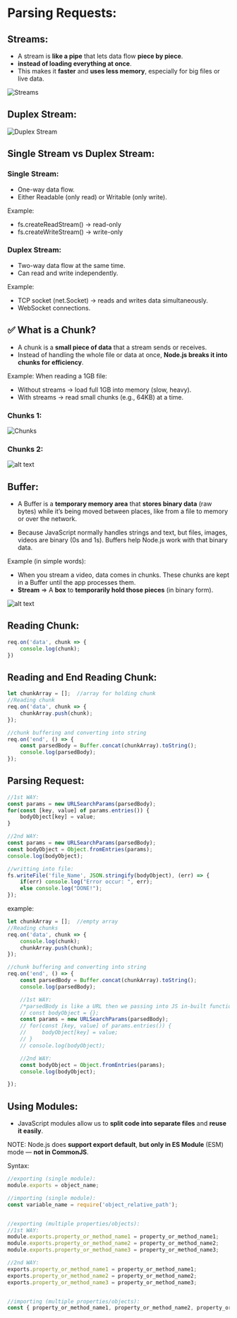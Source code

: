 # Parsing Requests:

## Streams:
* A stream is **like a pipe** that lets data flow **piece by piece**.
* **instead of loading everything at once**.
* This makes it **faster** and **uses less memory**, especially for big files or live data.

![Streams](image.png)

## Duplex Stream:
![Duplex Stream](image-1.png)


## Single Stream vs Duplex Stream:

### Single Stream:
* One-way data flow.
* Either Readable (only read) or Writable (only write).

Example:
* fs.createReadStream() → read-only
* fs.createWriteStream() → write-only

### Duplex Stream:
* Two-way data flow at the same time.
* Can read and write independently.

Example:
* TCP socket (net.Socket) → reads and writes data simultaneously.
* WebSocket connections.


## ✅ What is a Chunk?
* A chunk is a **small piece of data** that a stream sends or receives.
* Instead of handling the whole file or data at once, **Node.js breaks it into chunks for efficiency**.

Example:
When reading a 1GB file:
* Without streams → load full 1GB into memory (slow, heavy).
* With streams → read small chunks (e.g., 64KB) at a time.

### Chunks 1:
![Chunks](image-2.png)

### Chunks 2:
![alt text](image-3.png)


## Buffer:
* A Buffer is a **temporary memory area** that **stores binary data** (raw bytes) while it’s being moved between places, like from a file to memory or over the network.

* Because JavaScript normally handles strings and text, but files, images, videos are binary (0s and 1s). Buffers help Node.js work with that binary data.

Example (in simple words): 
* When you stream a video, data comes in chunks. These chunks are kept in a Buffer until the app processes them.
* **Stream** => A **box** to **temporarily hold those pieces** (in binary form).

![alt text](image-4.png)


## Reading Chunk:
```js
req.on('data', chunk => {
    console.log(chunk);
})
```


## Reading and End Reading Chunk:
```js
let chunkArray = [];  //array for holding chunk
//Reading chunk
req.on('data', chunk => {
    chunkArray.push(chunk);
});

//chunk buffering and converting into string
req.on('end', () => {
    const parsedBody = Buffer.concat(chunkArray).toString();
    console.log(parsedBody);
});
```


## Parsing Request:
```js
//1st WAY:
const params = new URLSearchParams(parsedBody);
for(const [key, value] of params.entries()) {
    bodyObject[key] = value;
}

//2nd WAY:
const params = new URLSearchParams(parsedBody);
const bodyObject = Object.fromEntries(params);
console.log(bodyObject);

//writting into file:
fs.writeFile('file_Name', JSON.stringify(bodyObject), (err) => {
    if(err) console.log("Error occur: ", err);
    else console.log("DONE!");
});
```

example:
```js
let chunkArray = [];  //empty array
//Reading chunks
req.on('data', chunk => {
    console.log(chunk);
    chunkArray.push(chunk);
});

//chunk buffering and converting into string
req.on('end', () => {
    const parsedBody = Buffer.concat(chunkArray).toString();
    console.log(parsedBody);

    //1st WAY:
    /*parsedBody is like a URL then we passing into JS in-built function called "URLSearchParams" and applying for-of loop and storing values into emmptyObject called "bodyObject"*/
    // const bodyObject = {};
    const params = new URLSearchParams(parsedBody);
    // for(const [key, value] of params.entries()) {
    //     bodyObject[key] = value;
    // }
    // console.log(bodyObject);

    //2nd WAY:
    const bodyObject = Object.fromEntries(params);
    console.log(bodyObject);

});
```


## Using Modules:
* JavaScript modules allow us to **split code into separate files** and **reuse it easily**.

NOTE: Node.js does **support export default**, **but only in ES Module** (ESM) mode — **not in CommonJS**.

Syntax:
```js
//exporting (single module):
module.exports = object_name;

//importing (single module):
const variable_name = require('object_relative_path');


//exporting (multiple properties/objects):
//1st WAY:
module.exports.property_or_method_name1 = property_or_method_name1;
module.exports.property_or_method_name2 = property_or_method_name2;
module.exports.property_or_method_name3 = property_or_method_name3;

//2nd WAY:
exports.property_or_method_name1 = property_or_method_name1;
exports.property_or_method_name2 = property_or_method_name2;
exports.property_or_method_name3 = property_or_method_name3;


//importing (multiple properties/objects):
const { property_or_method_name1, property_or_method_name2, property_or_method_name3 } = require('relative_path');
```